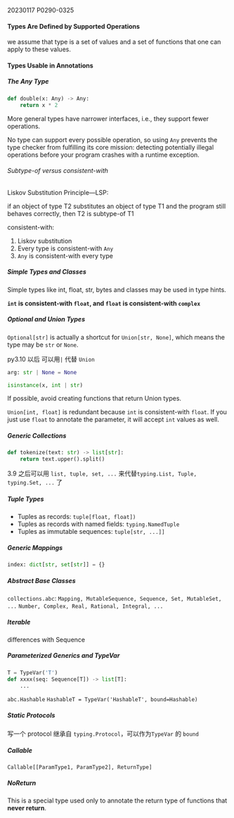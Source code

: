 20230117    P0290-0325
#### Types Are Defined by Supported Operations

we assume that type is a set of values and a set of functions that one can apply to these values.

#### Types Usable in Annotations

##### The Any Type
```python
def double(x: Any) -> Any:
    return x * 2
```

More general types have narrower interfaces, i.e., they support fewer operations.

No type can support every possible operation, so using `Any` prevents the type checker from fulfilling its core mission: detecting potentially illegal operations before your program crashes with a runtime exception.

###### Subtype-of versus consistent-with

Liskov Substitution Principle—LSP:

if an object of type T2 substitutes an object of type T1 and the program still behaves correctly, then T2 is subtype-of T1

consistent-with:
1. Liskov substitution
2. Every type is consistent-with `Any`
3. `Any` is consistent-with every type

##### Simple Types and Classes

Simple types like int, float, str, bytes and classes may be used in type hints.

**`int` is consistent-with `float`, and `float` is consistent-with `complex`**

##### Optional and Union Types

`Optional[str]` is actually a shortcut for `Union[str, None]`, which means the type may be `str` or `None`.

py3.10 以后 可以用`|` 代替 `Union`

```python
arg: str | None = None
```

```python
isinstance(x, int | str)
```

If possible, avoid creating functions that return Union types.

`Union[int, float]` is redundant because `int` is consistent-with `float`. If you just use `float` to annotate the parameter, it will accept `int` values as well.

##### Generic Collections
```python
def tokenize(text: str) -> list[str]:
    return text.upper().split()
```
3.9 之后可以用 `list, tuple, set, ...` 来代替`typing.List, Tuple, typing.Set, ...` 了

##### Tuple Types
* Tuples as records: `tuple[float, float])`
* Tuples as records with named fields: `typing.NamedTuple`
* Tuples as immutable sequences: `tuple[str, ...]]`

##### Generic Mappings
```python
index: dict[str, set[str]] = {}
```

##### Abstract Base Classes
`collections.abc`:
`Mapping, MutableSequence, Sequence, Set, MutableSet, ...`
`Number, Complex, Real, Rational, Integral, ...`

##### Iterable
differences with Sequence

##### Parameterized Generics and TypeVar
```python
T = TypeVar('T')
def xxxx(seq: Sequence[T]) -> list[T]:
    ...
```

`abc.Hashable`
`HashableT = TypeVar('HashableT', bound=Hashable)`

##### Static Protocols
写一个 protocol 继承自 `typing.Protocol`，可以作为`TypeVar` 的 `bound`

##### Callable
`Callable[[ParamType1, ParamType2], ReturnType]`

##### NoReturn

This is a special type used only to annotate the return type of functions that **never return**.
